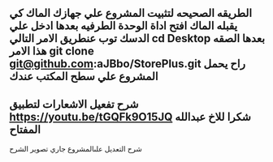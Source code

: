 الطريقه الصحيحه لتثبيت المشروع علي جهازك الماك كي يقبله الماك
افتح اداة الوحدة الطرفيه
بعدها ادخل علي الدسك توب عنطريق الامر التالي
cd Desktop
بعدها الصقه هذا الامر
git clone git@github.com:aJBbo/StorePlus.git
راح يحمل المشروع علي سطح المكتب عندك
-----------------------------
شرح تفعيل الاشعارات لتطبيق
https://youtu.be/tGQFk9O15JQ
شكرا للاخ عبدالله المفتاح
-----------------------------
شرح التعديل علىالمشروع
جاري تصوير الشرح 
